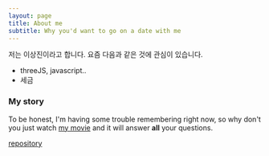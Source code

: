```yaml
---
layout: page
title: About me
subtitle: Why you'd want to go on a date with me
---
```


저는 이상진이라고 합니다. 요즘 다음과 같은 것에 관심이 있습니다.

- threeJS, javascript.. 
- 세금

### My story
To be honest, I'm having some trouble remembering right now, so why don't you just watch [my movie](https://en.wikipedia.org/wiki/The_Princess_Bride_%28film%29) and it will answer **all** your questions.


[repository](https://github.com/ctamark)
